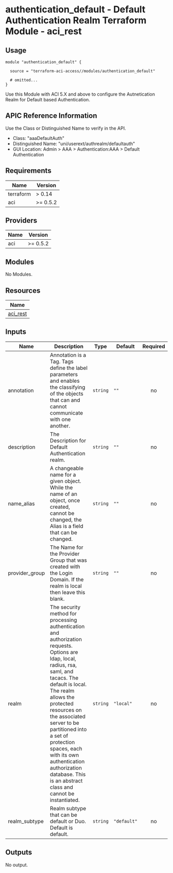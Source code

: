 # authentication_default - Default Authentication Realm Terraform Module - aci_rest

## Usage

```hcl
module "authentication_default" {

  source = "terraform-aci-access//modules/authentication_default"

  # omitted...
}
```

Use this Module with ACI 5.X and above to configure the Autnetication Realm for Default based Authentication.

## APIC Reference Information

Use the Class or Distinguished Name to verify in the API.

* Class: "aaaDefaultAuth"
* Distinguished Name: "uni/userext/authrealm/defaultauth"
* GUI Location: Admin > AAA > Authentication:AAA > Default Authentication

<!-- BEGINNING OF PRE-COMMIT-TERRAFORM DOCS HOOK -->
## Requirements

| Name | Version |
|------|---------|
| terraform | > 0.14 |
| aci | >= 0.5.2 |

## Providers

| Name | Version |
|------|---------|
| aci | >= 0.5.2 |

## Modules

No Modules.

## Resources

| Name |
|------|
| [aci_rest](https://registry.terraform.io/providers/ciscodevnet/aci/0.5.2/docs/resources/rest) |

## Inputs

| Name | Description | Type | Default | Required |
|------|-------------|------|---------|:--------:|
| annotation | Annotation is a Tag.  Tags define the label parameters and enables the classifying of the objects that can and cannot communicate with one another. | `string` | `""` | no |
| description | The Description for Default Authentication realm. | `string` | `""` | no |
| name\_alias | A changeable name for a given object. While the name of an object, once created, cannot be changed, the Alias is a field that can be changed. | `string` | `""` | no |
| provider\_group | The Name for the Provider Group that was created with the Login Domain.  If the realm is local then leave this blank. | `string` | `""` | no |
| realm | The security method for processing authentication and authorization requests. Options are ldap, local, radius, rsa, saml, and tacacs.  The default is local.  The realm allows the protected resources on the associated server to be partitioned into a set of protection spaces, each with its own authentication authorization database. This is an abstract class and cannot be instantiated. | `string` | `"local"` | no |
| realm\_subtype | Realm subtype that can be default or Duo.  Default is default. | `string` | `"default"` | no |

## Outputs

No output.
<!-- END OF PRE-COMMIT-TERRAFORM DOCS HOOK -->
